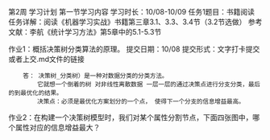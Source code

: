 第2周 学习计划
﻿第一节学习内容
	学习时长：10/08-10/09
	任务1题目：书籍阅读
任务详解：阅读《机器学习实战》书籍第三章3.1、3.3、3.4节（3.2节选做）
参考文献：李航《统计学习方法》第5章中的5.1-5.3节

作业1：概括决策树分类算法的原理。
提交日期：10/08
提交形式：文字打卡提交或者上交.md文件的链接
		
		答： 决策树_分类树）是一种对数据分类的分类方法。  
			它就想一个倒着的树 对非线性离散数据 一层一层的通过决策点进行分支分类，最后的到最优化的结果。
			决策点：必须是最优化方案划分的一个点， 使得下一个分支的信息增益最高。


作业2：在构建一个决策树模型时，我们对某个属性分割节点，下面四张图中，哪个属性对应的信息增益最大？
	
			